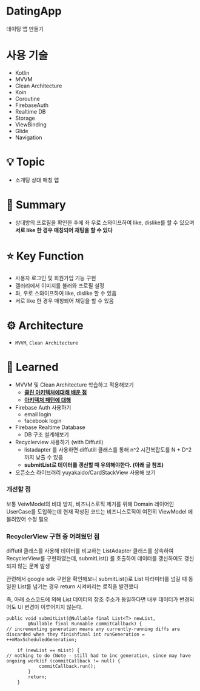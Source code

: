 # DatingApp
데이팅 앱 만들기
# 사용 기술
- Kotlin
- MVVM
- Clean Architecture
- Koin
- Coroutine
- FirebaseAuth
- Realtime DB
- Storage
- ViewBinding
- Glide
- Navigation


# 💡 Topic

- 소개팅 상대 매칭 앱

# 📝 Summary

- 상대방의 프로필을 확인한 후에 좌 우로 스와이프하여 like, dislike를 할 수 있으며 **서로 like 한 경우 매칭되어 채팅을 할 수 있다**

# ⭐️ Key Function

- 사용자 로그인 및 회원가입 기능 구현
- 갤러리에서 이미지를 불러와 프로필 설정
- 좌, 우로 스와이프하여 like, dislike 할 수 있음
- 서로 like 한 경우 매칭되어 채팅을 할 수 있음

# ⚙️ Architecture

- `MVVM`, `Clean Architecture`

# 🤔 Learned

- MVVM 및 Clean Architecture 학습하고 적용해보기
    - **[클린 아키텍처에대해 배운 점](https://tkdgns8234.tistory.com/196)**
    - **[아키텍처 패턴에 대해](https://tkdgns8234.tistory.com/190)**
- Firebase Auth 사용하기
    - email login
    - facebook login
- Firebase Realtime Database
    - DB 구조 설계해보기
- Recyclerview 사용하기 (with Diffutil)
    - listadapter 를 사용하면 diffutill 클래스를 통해 n^2 시간복잡도를 N + D^2 까지 낮출 수 있음
    - **submitList로 데이터를 갱신할 때 유의해야한다. (아래 글 참조)**
- 오픈소스 라이브러리 yuyakaido/CardStackView 사용해 보기


### 개선할 점

보통 VeiwModel의 비대 방지, 비즈니스로직 제거를 위해 Domain 레이어인 UserCase를 도입하는데 현재 작성된 코드는 비즈니스로직이 여전히 ViewModel 에 몰려있어 수정 필요

### **RecyclerView 구현 중 어려웠던 점**

diffutil 클래스를 사용해 데이터를 비교하는 ListAdapter 클래스를 상속하여 RecyclerView를 구현하였는데, submitList() 를 호출하여 데이터를 갱신하여도 갱신되지 않는 문제 발생

관련해서 google sdk 구현을 확인해보니 submitList()로 List 파라미터를 넘길 때 동일한 List를 넘기는 경우 return 시켜버리는 로직을 발견했다

즉, 아래 소스코드에 의해 List 데이터의 참조 주소가 동일하다면 내부 데이터가 변경되어도 UI 변경이 이루어지지 않는다.

```
public void submitList(@Nullable final List<T> newList,
        @Nullable final Runnable commitCallback) {
// incrementing generation means any currently-running diffs are discarded when they finishfinal int runGeneration = ++mMaxScheduledGeneration;

    if (newList == mList) {
// nothing to do (Note - still had to inc generation, since may have ongoing work)if (commitCallback != null) {
            commitCallback.run();
        }
        return;
    }
```
